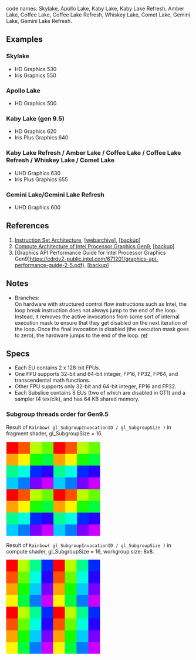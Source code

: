 code names: Skylake, Apollo Lake, Kaby Lake, Kaby Lake Refresh, Amber Lake, Coffee Lake, Coffee Lake Refresh, Whiskey Lake, Comet Lake, Gemini Lake, Gemini Lake Refresh.

## Examples

### Skylake
* HD Graphics 530
* Iris Graphics 550

### Apollo Lake
* HD Graphics 500

### Kaby Lake (gen 9.5)
* HD Graphics 620
* Iris Plus Graphics 640

### Kaby Lake Refresh / Amber Lake / Coffee Lake / Coffee Lake Refresh / Whiskey Lake / Comet Lake
* UHD Graphics 630
* Iris Plus Graphics 655

### Gemini Lake/Gemini Lake Refresh
* UHD Graphics 600


## References

1. [Instruction Set Architecture](https://software.intel.com/sites/default/files/managed/89/92/Intel-Graphics-Architecture-ISA-and-microarchitecture.pdf), [[webarchive](https://web.archive.org/web/20201108102656/https://software.intel.com/sites/default/files/managed/89/92/Intel-Graphics-Architecture-ISA-and-microarchitecture.pdf)], [[backup](../pdf/Intel-Graphics-gen9-Architecture-ISA-and-microarchitecture.pdf)]
2. [Compute Architecture of Intel Processor Graphics Gen9](https://cdrdv2-public.intel.com/774710/the-compute-architecture-of-intel-processor-graphics-gen9-v1d0-166010.pdf), [[backup](../pdf/the-compute-architecture-of-intel-processor-graphics-gen9-v1d0-166010.pdf)]
3. [Graphics API Performance Guide for Intel Processor Graphics Gen9]https://cdrdv2-public.intel.com/671201/graphics-api-performance-guide-2-5.pdf), [[backup](../pdf/graphics-api-performance-guide-2-5.pdf)]

## Notes

* Branches:<br/>
On hardware with structured control flow instructions such as Intel, the loop break instruction does not always jump to the end of the loop. Instead, it removes the active invocations from some sort of internal execution mask to ensure that they get disabled on the next iteration of the loop. Once the final invocation is disabled (the execution mask goes to zero), the hardware jumps to the end of the loop. [ref](https://www.collabora.com/news-and-blog/blog/2024/04/25/re-converging-control-flow-on-nvidia-gpus/)


## Specs

* Each EU contains 2 x 128-bit FPUs.
* One FPU supports 32-bit and 64-bit integer, FP16, FP32, FP64, and transcendental math functions.
* Other FPU supports only 32-bit and 64-bit integer, FP16 and FP32.
* Each Subslice contains 8 EUs (two of which are disabled in GT1) and a sampler (4 tex/clk), and has 64 KB shared memory.


### Subgroup threads order for Gen9.5

Result of `Rainbow( gl_SubgroupInvocationID / gl_SubgroupSize )` in fragment shader, gl_SubgroupSize = 16.

![](../img/graphics-subgroups/intel-gen9_5.png)

Result of `Rainbow( gl_SubgroupInvocationID / gl_SubgroupSize )` in compute shader, gl_SubgroupSize = 16, workgroup size: 8x8.

![](../img/compute-subgroups/intel-gen9_5.png)

